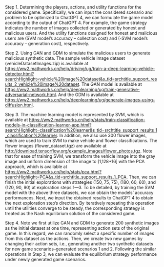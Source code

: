 Step 1. Determining the players, actions, and utility functions for the considered game. Specifically, we can input the considered scenario and problem to be optimized to ChatGPT 4, we can formulate the game model according to the output of ChatGPT 4. For example, the game strategy indicates the number of images collected or generated by honest and malicious users. And the utility functions designed for honest and malicious users are (SVM model’s accuracy – collection cost) and (-SVM model’s accuracy – generation cost), respectively.

Step 2. Using GAN and GDM to simulate the malicious users to generate malicious synthetic data. The sample vehicle image dataset (vehicleDatasetImages.zip) is available at https://ww2.mathworks.cn/help/driving/ug/train-a-deep-learning-vehicle-detector.html?searchHighlight=vehicle%20image%20dataset&s_tid=srchtitle_support_results_2_vehicle%20image%20dataset. 
The GAN model is available at https://ww2.mathworks.cn/help/deeplearning/ug/train-generative-adversarial-network.html. 
And the GDM is available at https://ww2.mathworks.cn/help/deeplearning/ug/generate-images-using-diffusion.html.

Step 3. The machine learning model is represented by SVM, which is available at https://ww2.mathworks.cn/help/stats/train-classification-models-in-classification-learner-app.html?searchHighlight=classification%20learner&s_tid=srchtitle_support_results_1_classification%20learner.
In addition, we also use 300 flower images, which are used to train SVM to make vehicle and flower classifications. The flower images (flower_dataset.tgz) are available at
http://download.tensorflow.org/example_images/flower_photos.tgz. 
Note that for ease of training SVM, we transform the vehicle image into the gray image and uniform dimension of the image to [1,128*16] with the PCA approach, which is available at https://ww2.mathworks.cn/help/stats/pca.html?searchHighlight=PCA&s_tid=srchtitle_support_results_1_PCA. 
Then, we can finish the initial explorations with strategies (150, 75, 75), (180, 60, 60), and (120, 90, 90) at exploration steps 1—3. To be detailed, by training the SVM model with the above three datasets, we can obtain the models’ accuracy performances. Next, we input the obtained results to ChatGPT 4 to obtain the next exploration step’s direction. By iteratively repeating this operation until the utilities converge to be steady, the corresponding strategy is treated as the Nash equilibrium solution of the considered game.

Step 4. Note we first utilize GAN and GDM to generate 200 synthetic images as the initial dataset at one time, representing action sets of the original game. In this regard, we can randomly select a specific number of images from this dataset as the actions. Then, we create two new games by changing their action sets, i.e., generating another two synthetic datasets for new game scenarios–generated scenarios 1 and 2. Following the similar operations in Step 3, we can evaluate the equilibrium strategy performance under newly generated game scenarios.

